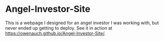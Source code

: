# Angel-Investor-Site

This is a webpage I designed for an angel investor I was working with, but never ended up getting to deploy. See it in action at https://owenauch.github.io/Angel-Investor-Site/.
